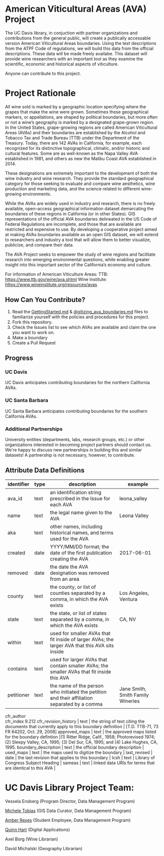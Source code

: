 # American Viticultural Areas (AVA) Project

The UC Davis library, in conjuction with partner organizations and contributions from the general public, will create a publically accessable version American Viticultural Areas boundaries.  Using the text descriptions from the ATPF Code of regulations, we will build this data from the official descriptions.  These data will be made freely availabe.  This dataset will provide wine researchers with an important tool as they examine the scientific, economic and historical aspects of viticulture.

Anyone can contribute to this project.

# Project Rationale
All wine sold is marked by a geographic location specifying where the grapes that make the wine were grown. Sometimes these geographical markers, or appellations, are shaped by political boundaries, but more often or not a wine’s geography is marked by a designated grape-grown region. In the United States, grape-growing regions are called American Viticultural Areas (AVAs) and their boundaries are established by the Alcohol and Tobacco Tax and Trade Bureau (TTB) under the Department of the Treasury. Today, there are 142 AVAs in California, for example, each recognized for its distinctive topographical, climatic, and/or historic and cultural features. Some are as well-known as the Napa Valley AVA established in 1981, and others as new the Malibu Coast AVA established in 2014.  

These designations are extremely important to the development of both the wine industry and wine research. They provide the standard geographical category for those seeking to evaluate and compare wine aesthetics, wine production and marketing data, and the science related to different wine-growing environments. 

While the AVAs are widely used in industry and research, there is no freely available, open-access geographical information dataset demarcating the boundaries of these regions in California (or in other States). GIS representations of the official AVA boundaries delineated in the US Code of Federal Regulations are incomplete, and those that are available are restricted and expensive to use. By developing a cooperative project aimed at making AVAs boundaries available as an open GIS dataset, we will extend to researchers and industry a tool that will allow them to better visualize, publicize, and compare their data. 

The AVA Project seeks to empower the study of wine regions and facilitate research into emerging environmental questions, while enabling greater insight into this important sector of the California’s economy and culture. 
  
For information of American Viticulture Areas: 
TTB: https://www.ttb.gov/wine/ava.shtml
Wine Institute: https://www.wineinstitute.org/resources/avas

## How Can You Contribute?
1. Read the [GettingStarted.md](https://github.com/UCDavisLibrary/ava/blob/master/GettingStarted.md) & [digitizing_ava_boundaries.md](https://github.com/UCDavisLibrary/ava/blob/master/digitizing_ava_boundaries.md) files to familiarize yourself with the policies and procedures for this project.
1. Fork this repository.
1. Check the Issues list to see which AVAs are available and claim the one you want to work on.
1. Make a boundary
1. Create a Pull Request

## Progress

### UC Davis
UC Davis anticipates contributing boundaries for the northern California AVAs.

### UC Santa Barbara
UC Santa Barbara anticipates contributing boundaries for the southern California AVAs.

### Additional Partnerships
University entities (departments, labs, research groups, etc.) or other organizations interested in becoming project partners should contact us.  We're happy to discuss new partnerships in building this and similar datasets!  A partnership is not necessary, however, to contribute.


## Attribute Data Definitions

identifier | type | description | example
---| --- | --- | ---
ava_id | text | an identification string prescribed in the Issue for each AVA |	leona_valley
name | text | the legal name given to the AVA |	Leona Valley
aka	| text | other names, including historical names, and terms used for the AVA | |
created	| date | YYYY/MM/DD format; the date of the first publication creating the AVA | 2017-06-01 |
removed	| date | the date the AVA designation was removed from an area |
county | text | the county, or list of counties separated by a comma, in which the AVA exists |	Los Angeles, Ventura
state	| text | the state, or list of states separated by a comma, in which the AVA exists | CA, NV
within	| text | used for smaller AVAs that fit inside of larger AVAs; the larger AVA that this AVA sits inside | 
contains	| text | used for larger AVAs that contain smaller AVAs; the smaller AVAs that fit inside this AVA |
petitioner	| text | the name of the person who initiated the petition and their affiliation separated by a comma | Jane Smith, Smith Family Wineries
cfr_author	
cfr_index	9.212
cfr_revision_history | text | the string of text citing the documents that currently apply to this boundary definition |	[T.D. TTB-71, 73 FR 64202, Oct. 29, 2008]
approved_maps | text | the approved maps listed for the boundary defintion |(1) Ritter Ridge, Calif., 1958; Photorevised 1974; (2) Sleepy Valley, CA, 1995; (3) Del Sur, CA, 1995; and (4) Lake Hughes, CA, 1995.
boundary_description | text | the official boundary description |
used_maps	| text | the maps used to digitize the boundary |
last_revised | date | the last revision that applies to this boundary |
lcsh	| text | Library of Congress Subject Heading |
sameas	| text | linked data URIs for terms that are identical to this AVA |


# UC Davis Library Project Team:
Vessela Ensberg  (Program Director, Data Management Program)

[Michele Tobias](https://github.com/micheletobias) (GIS Data Curator, Data Management Program)

[Amber Reyes](https://github.com/amberreyes) (Student Employee, Data Management Program)

[Quinn Hart](https://github.com/qjhart) (Digital Applications)

Axel Borg (Wine Librarian) 

David Michalski (Geography Librarian)



